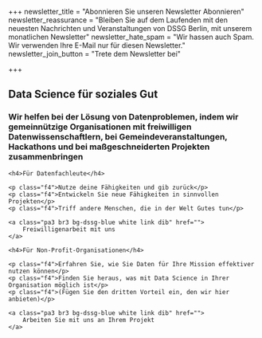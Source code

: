 +++
newsletter_title = "Abonnieren Sie unseren Newsletter Abonnieren"
newsletter_reassurance = "Bleiben Sie auf dem Laufenden mit den neuesten Nachrichten und Veranstaltungen von DSSG Berlin, mit unserem monatlichen Newsletter"
newsletter_hate_spam = "Wir hassen auch Spam. Wir verwenden Ihre E-Mail nur für diesen Newsletter."
newsletter_join_button = "Trete dem Newsletter bei"

+++

<div class="what-we-do w-100 bg-light-gray pa4">
    <h2 class="lh-title f-headline white pa1 pl2 pr2 bg-dssg-blue">
        Data Science für soziales Gut
    </h2>
    <h3 class="lh-copy measure f3 white pa2 bg-dssg-blue">
    Wir helfen bei der Lösung von Datenproblemen, indem wir gemeinnützige Organisationen mit freiwilligen Datenwissenschaftlern, bei Gemeindeveranstaltungen, Hackathons und bei maßgeschneiderten Projekten zusammenbringen
    </h3>
</div>

<div class="calls-to-action flex-ns">
<div class="w-100 bg-white pa4 pt2">

    <h4>Für Datenfachleute</h4>

    <p class="f4">Nutze deine Fähigkeiten und gib zurück</p>
    <p class="f4">Entwickeln Sie neue Fähigkeiten in sinnvollen Projekten</p>
    <p class="f4">Triff andere Menschen, die in der Welt Gutes tun</p>

    <a class="pa3 br3 bg-dssg-blue white link dib" href="">
        Freiwilligenarbeit mit uns
    </a>
</div>

<div class="w-100 pa4 pt2 bg-light-gray">

    <h4>Für Non-Profit-Organisationen</h4>

    <p class="f4">Erfahren Sie, wie Sie Daten für Ihre Mission effektiver nutzen können</p>
    <p class="f4">Finden Sie heraus, was mit Data Science in Ihrer Organisation möglich ist</p>
    <p class="f4">(Fügen Sie den dritten Vorteil ein, den wir hier anbieten)</p>

    <a class="pa3 br3 bg-dssg-blue white link dib" href="">
        Arbeiten Sie mit uns an Ihrem Projekt
    </a>

</div>
</div>